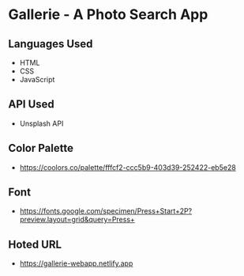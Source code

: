 # Gallerie - A Photo Search App

## Languages Used 

- HTML
- CSS
- JavaScript

## API Used
 - Unsplash API

## Color Palette
 - https://coolors.co/palette/fffcf2-ccc5b9-403d39-252422-eb5e28

 ## Font
 - https://fonts.google.com/specimen/Press+Start+2P?preview.layout=grid&query=Press+

 ## Hoted URL
 - https://gallerie-webapp.netlify.app

